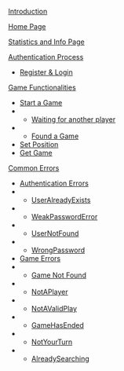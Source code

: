 [Introduction](APIdoc.md#introduction)  

[Home Page](APIdoc.md#home-page)  

[Statistics and Info Page](APIdoc.md#statistics-page-and-info-page)  

[Authentication Process](APIdoc.md#authentication-process) 

* [Register & Login](APIdoc.md#register--login)  

[Game Functionalities](APIdoc.md#game-functionalities)
* [Start a Game](APIdoc.md#start-a-game)
* * [Waiting for another player](APIdoc.md#waiting-for-another-player)
* * [Found a Game](APIdoc.md#found-a-game)
* [Set Position](APIdoc.md#set-position)
* [Get Game](APIdoc.md#get-game)



[Common Errors](APIdoc.md#common-errors) 

* [Authentication Errors](APIdoc.md#authentication-related-errors)
* * [UserAlreadyExists](APIdoc.md#useralreadyexists)
* * [WeakPasswordError](APIdoc.md#weakpassworderror)
* * [UserNotFound](APIdoc.md#usernotfound)
* * [WrongPassword](APIdoc.md#wrongpassword)  
* [Game Errors](APIdoc.md#game-related-Errors)
* * [Game Not Found](APIdoc.md#gamenotfound)
* * [NotAPlayer](APIdoc.md#notaplayer)
* * [NotAValidPlay](APIdoc.md#notavalidplay)
* * [GameHasEnded](APIdoc.md#gamehasended)
* * [NotYourTurn](APIdoc.md#notyourturn)
* * [AlreadySearching](APIdoc.md#alreadysearching) 